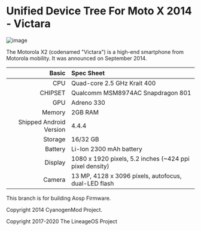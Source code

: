 Unified Device Tree For Moto X 2014 - Victara
=============================================
![image](https://user-images.githubusercontent.com/46964018/63714162-91f3fc80-c817-11e9-874e-b704269b3225.png)




The Motorola X2 (codenamed "Victara") is a high-end smartphone from Motorola mobility.
It was announced on September 2014.

Basic   | Spec Sheet
-------:|:-------------------------
CPU     | Quad-core 2.5 GHz Krait 400
CHIPSET | Qualcomm MSM8974AC Snapdragon 801
GPU     | Adreno 330
Memory  | 2GB RAM
Shipped Android Version | 4.4.4
Storage | 16/32 GB
Battery | Li-Ion 2300 mAh battery
Display | 1080 x 1920 pixels, 5.2 inches (~424 ppi pixel density)
Camera  | 13 MP, 4128 x 3096 pixels, autofocus, dual-LED flash

This branch is for building Aosp Firmware.

Copyright 2014 CyanogenMod Project.

Copyright 2017-2020 The LineageOS Project
